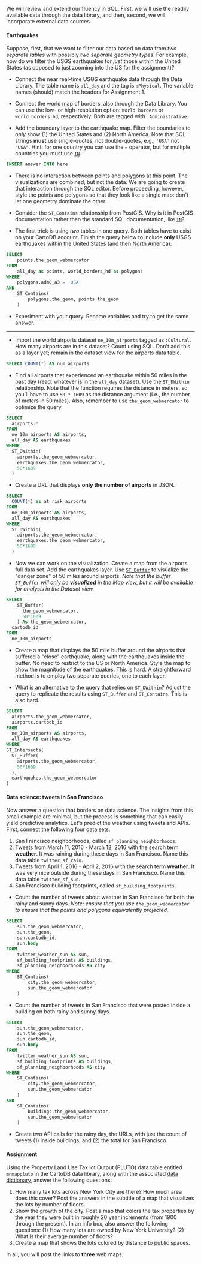 We will review and extend our fluency in SQL. First, we will use the readily available data through the data library, and then, second, we will incorporate external data sources.

#### Earthquakes

Suppose, first, that we want to filter our data based on data from *two separate tables* with possibly *two separate geometry types*.  For example, how do we filter the USGS earthquakes for *just* those within the United States (as opposed to just zooming into the US for the assignment)?

- Connect the near real-time USGS earthquake data through the Data Library.  The table name is `all_day` and the tag is `:Physical`.  The variable names (should) match the headers for Assignment 1.

- Connect the world map of borders, also through the Data Library.  You can use the low- or high-resolution option: `World borders` or `world_borders_hd`, respectively.  Both are tagged with `:Administrative`.

- Add the boundary layer to the earthquake map. Filter the boundaries to *only* show (1) the United States and (2) North America. Note that SQL strings **must** use single-quotes, not double-quotes, e.g., `'USA'` not `"USA"`.  Hint: for one country you can use the `=` operator, but for multiple countries you must use [`IN`](http://www.w3schools.com/sql/sql_in.asp).
```sql
INSERT answer INTO here
```

- There is no interaction between points and polygons at this point.  The visualizations are combined, but not the data.  We are going to create that interaction through the SQL editor. Before proceeding, however, style the points and polygons so that they look like a single map: don't let one geometry dominate the other.

- Consider the `ST_Contains` relationship from PostGIS.  Why is it in PostGIS documentation rather than the standard SQL documentation, like [`IN`](http://www.w3schools.com/sql/sql_in.asp)? 

- The first trick is using *two* tables in one query.  Both tables have to exist on your CartoDB account.  Finish the query below to include **only** USGS earthquakes within the United States (and then North America):

```sql
SELECT  
    points.the_geom_webmercator
FROM
    all_day as points, world_borders_hd as polygons
WHERE 
    polygons.adm0_a3 = 'USA'
AND
    ST_Contains(
        polygons.the_geom, points.the_geom
    )
```

- Experiment with your query.  Rename variables and try to get the same answer.

***

- Import the world airports dataset `ne_10m_airports` tagged as `:Cultural`.  How many airports are in this dataset?  Count using SQL.  Don't add this as a layer yet; remain in the dataset view for the airports data table.
```sql
SELECT COUNT(*) AS num_airports
```

- Find all airports that experienced an earthquake within 50 miles in the past day (read: whatever is in the `all_day` dataset).  Use the `ST_DWithin` relationship.  Note that the function requires the distance in meters, so you'll have to use `50 * 1609` as the distance argument (i.e., the number of meters in 50 miles).  Also, remember to use `the_geom_webmercator` to optimize the query.
```sql
SELECT
  airports.*
FROM
  ne_10m_airports AS airports, 
  all_day AS earthquakes
WHERE
  ST_DWithin(
    airports.the_geom_webmercator,
    earthquakes.the_geom_webmercator,
    50*1609
  )
```

- Create a URL that displays **only the number of airports** in JSON.
```sql
SELECT
  COUNT(*) as at_risk_airports
FROM
  ne_10m_airports AS airports, 
  all_day AS earthquakes
WHERE
  ST_DWithin(
    airports.the_geom_webmercator,
    earthquakes.the_geom_webmercator,
    50*1609
  )
```

- Now we can work on the visualization.  Create a map from the airports full data set.  Add the earthquakes layer.  Use [`ST_Buffer`](http://www.postgis.org/docs/ST_Buffer.html) to visualize the "danger zone" of 50 miles around airports. *Note that the buffer `ST_Buffer` will only be **visualized** in the Map view, but it will be available for analysis in the Dataset view.*
```sql
SELECT
    ST_Buffer(
      the_geom_webmercator,
      50*1609
    ) As the_geom_webmercator,
  cartodb_id
FROM
  ne_10m_airports
```

- Create a map that displays the 50 mile buffer around the airports that suffered a "close" earthquake, along with the earthquakes inside the buffer.  No need to restrict to the US or North America.  Style the map to show the magnitude of the earthquakes.  This is hard.  A straightforward method is to employ two separate queries, one to each layer.

- What is an alternative to the query that relies on `ST_DWithin`?  Adjust the query to replicate the results using `ST_Buffer` and `ST_Contains`.  This is also hard.
```sql
SELECT
  airports.the_geom_webmercator,
  airports.cartodb_id
FROM
  ne_10m_airports AS airports, 
  all_day AS earthquakes
WHERE
ST_Intersects(
  ST_Buffer(
    airports.the_geom_webmercator,
    50*1609
  ),
  earthquakes.the_geom_webmercator
)
```

#### Data science: tweets in San Francisco

Now answer a question that borders on data science.  The insights from this small example are minimal, but the process is something that can easily yield predictive analytics.  Let's predict the weather using tweets and APIs.  First, connect the following four data sets:

1. San Francisco neighborhoods, called `sf_planning_neighborhoods`.
2. Tweets from March 11, 2016 - March 12, 2016 with the search term **weather**.  It was raining during these days in San Francisco.  Name this data table `twitter_sf_rain`.
3. Tweets from April 1, 2016 - April 2, 2016 with the search term **weather**.  It was very nice outside during these days in San Francisco.  Name this data table `twitter_sf_sun`. 
4. San Francisco building footprints, called `sf_building_footprints`.

- Count the number of tweets about weather in San Francisco for both the rainy and sunny days.  *Note: ensure that you use `the_geom_webmercator` to ensure that the points and polygons equivalently projected.*
```sql
SELECT  
    sun.the_geom_webmercator,
    sun.the_geom,
    sun.cartodb_id,
    sun.body
FROM
    twitter_weather_sun AS sun,
    sf_building_footprints AS buildings,
    sf_planning_neighborhoods AS city
WHERE
    ST_Contains(
        city.the_geom_webmercator, 
        sun.the_geom_webmercator
    )
```

- Count the number of tweets in San Francisco that were posted inside a building on both rainy and sunny days.
```sql
SELECT  
    sun.the_geom_webmercator,
    sun.the_geom,
    sun.cartodb_id,
    sun.body
FROM
    twitter_weather_sun AS sun,
    sf_building_footprints AS buildings,
    sf_planning_neighborhoods AS city
WHERE
    ST_Contains(
        city.the_geom_webmercator, 
        sun.the_geom_webmercator
    )
AND
    ST_Contains(
        buildings.the_geom_webmercator, 
        sun.the_geom_webmercator
    )
```

- Create two API calls for the rainy day, the URLs, with just the count of tweets (1) inside buildings, and (2) the total for San Francisco.

#### Assignment

Using the Property Land Use Tax lot Output (PLUTO) data table entitled `mnmappluto` in the CartoDB data library, along with the associated [data dictionary](http://www1.nyc.gov/assets/planning/download/pdf/data-maps/open-data/pluto_datadictionary.pdf), answer the following questions:
  1. How many tax lots across New York City are there?  How much area does this cover? Post the answers in the subtitle of a map that visualizes the lots by number of floors.  
  2. Show the growth of the city.  Post a map that colors the tax properties by the year they were built in roughly 20 year increments (from 1900 through the present).  In an info box, also answer the following questions: (1) How many lots are owned by New York University?  (2) What is their average number of floors?
  3. Create a map that shows the lots colored by distance to public spaces.

In all, you will post the links to **three** web maps.


